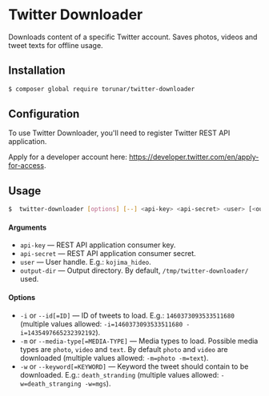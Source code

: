 # Twitter Downloader

Downloads content of a specific Twitter account.
Saves photos, videos and tweet texts for offline usage. 

## Installation

```bash
$ composer global require torunar/twitter-downloader
```

## Configuration

To use Twitter Downloader, you'll need to register Twitter REST API application.

Apply for a developer account here: https://developer.twitter.com/en/apply-for-access.

## Usage

```bash
$  twitter-downloader [options] [--] <api-key> <api-secret> <user> [<output-dir>]
```

#### Arguments
* `api-key` — REST API application consumer key.
* `api-secret` — REST API application consumer secret.
* `user` — User handle. E.g.: `kojima_hideo`.
* `output-dir` — Output directory. By default, `/tmp/twitter-downloader/` used.

#### Options
* `-i` or `--id[=ID]` — ID of tweets to load. E.g.: `1460373093533511680` (multiple values allowed: `-i=1460373093533511680 -i=1435497665232392192`).
* `-m` or `--media-type[=MEDIA-TYPE]` — Media types to load. Possible media types are `photo`, `video` and `text`. By default `photo` and `video` are downloaded (multiple values allowed: `-m=photo -m=text`).
* `-w` or `--keyword[=KEYWORD]` — Keyword the tweet should contain to be downloaded. E.g.: `death_stranding` (multiple values allowed: `-w=death_stranging -w=mgs`).

